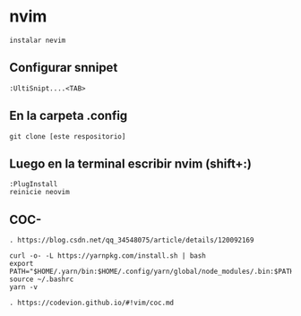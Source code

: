 # nvim

~~~
instalar nevim
~~~
## Configurar snnipet
~~~
:UltiSnipt....<TAB>
~~~

## En la carpeta .config
~~~
git clone [este respositorio]
~~~

## Luego en la terminal  escribir nvim (shift+:)
~~~
:PlugInstall
reinicie neovim
~~~
## COC-
~~~
. https://blog.csdn.net/qq_34548075/article/details/120092169

curl -o- -L https://yarnpkg.com/install.sh | bash
export PATH="$HOME/.yarn/bin:$HOME/.config/yarn/global/node_modules/.bin:$PATH"
source ~/.bashrc
yarn -v

. https://codevion.github.io/#!vim/coc.md

~~~
